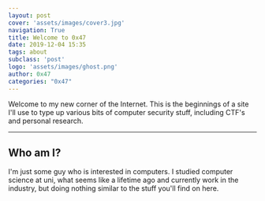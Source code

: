 ```yaml
---
layout: post
cover: 'assets/images/cover3.jpg'
navigation: True
title: Welcome to 0x47
date: 2019-12-04 15:35
tags: about
subclass: 'post'
logo: 'assets/images/ghost.png'
author: 0x47
categories: "0x47"
---
```


<p>Welcome to my new corner of the Internet. This is the beginnings of a site I'll use to type up various bits of computer security stuff, including CTF's and personal research.</p>

<hr />

<h2 id="heading2">Who am I?</h2>

<p>I'm just some guy who is interested in computers. I studied computer science at uni, what seems like a lifetime ago and currently work in the industry, but doing nothing similar to the stuff you'll find on here.</p>
